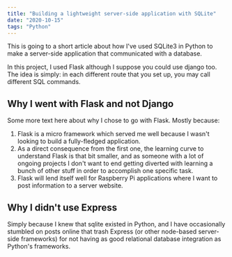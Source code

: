 ```yaml
---
title: "Building a lightweight server-side application with SQLite"
date: "2020-10-15"
tags: "Python"
---
```

This is going to a short article about how I've used SQLite3 in Python to make a server-side application that communicated with a database.

In this project, I used Flask although I suppose you could use django too. 
The idea is simply: in each different route that you set up, you may call different SQL commands. 

## Why I went with Flask and not Django
Some more text here about why I chose to go with Flask. 
Mostly because: 
1. Flask is a micro framework which served me well because I wasn't looking to build a fully-fledged application.
2. As a direct consequence from the first one, the learning curve to understand Flask is that bit smaller, and as someone with a lot of ongoing projects I don't want to end getting diverted with learning a bunch of other stuff in order to accomplish one specific task.
3. Flask will lend itself well for Raspberry Pi applications where I want to post information to a server website.

## Why I didn't use Express
Simply because I knew that sqlite existed in Python, and I have occasionally stumbled on posts online that trash Express (or other node-based server-side frameworks) for not having as good relational database integration as Python's frameworks.